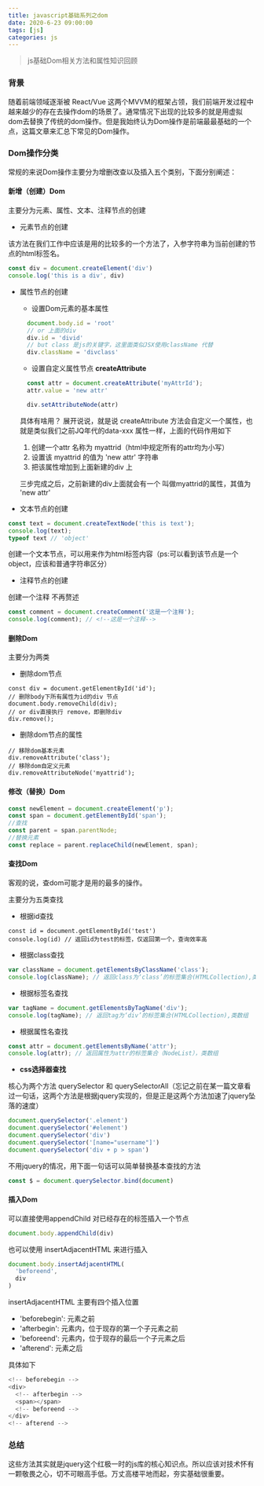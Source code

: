 ```yaml
---
title: javascript基础系列之dom
date: 2020-6-23 09:00:00
tags: [js]
categories: js
---
```


> js基础Dom相关方法和属性知识回顾

<!-- more -->

### 背景

随着前端领域逐渐被 React/Vue 这两个MVVM的框架占领，我们前端开发过程中越来越少的存在去操作dom的场景了。通常情况下出现的比较多的就是用虚拟dom去替换了传统的dom操作。但是我始终认为Dom操作是前端最最基础的一个点，这篇文章来汇总下常见的Dom操作。

### Dom操作分类

常规的来说Dom操作主要分为增删改查以及插入五个类别，下面分别阐述：

#### 新增（创建）Dom

主要分为元素、属性、文本、注释节点的创建

- 元素节点的创建

该方法在我们工作中应该是用的比较多的一个方法了，入参字符串为当前创建的节点的html标签名。

``` javascript
const div = document.createElement('div')
console.log('this is a div', div)
```

- 属性节点的创建

  - 设置Dom元素的基本属性

  ``` javascript
    document.body.id = 'root'
    // or 上面的div
    div.id = 'divid'
    // but class 是js的关键字，这里面类似JSX使用className 代替
    div.className = 'divclass'
  ```

  - 设置自定义属性节点 **createAttribute**

  ``` javascript
    const attr = document.createAttribute('myAttrId');
    attr.value = 'new attr'

    div.setAttributeNode(attr)
  ```

  具体有啥用？ 展开说说，就是说 createAttribute 方法会自定义一个属性，也就是类似我们之前JQ年代的data-xxx 属性一样，上面的代码作用如下

    1. 创建一个attr 名称为 myattrid（html中规定所有的attr均为小写）
    2. 设置该 myattrid 的值为 'new attr' 字符串
    3. 把该属性增加到上面新建的div 上

  三步完成之后，之前新建的div上面就会有一个 叫做myattrid的属性，其值为 'new attr'

- 文本节点的创建

``` javascript
const text = document.createTextNode('this is text');
console.log(text);
typeof text // 'object'
```

创建一个文本节点，可以用来作为html标签内容（ps:可以看到该节点是一个object，应该和普通字符串区分）

- 注释节点的创建

创建一个注释 不再赘述

``` javascript
const comment = document.createComment('这是一个注释');
console.log(comment); // <!--这是一个注释-->
```

#### 删除Dom

主要分为两类

- 删除dom节点

``` javacript
const div = document.getElementById('id');
// 删除body下所有属性为id的div 节点
document.body.removeChild(div);
// or div直接执行 remove，即删除div
div.remove();
```

- 删除dom节点的属性

``` javacript
// 移除dom基本元素
div.removeAttribute('class');
// 移除dom自定义元素
div.removeAttributeNode('myattrid');
```

#### 修改（替换）Dom

``` javascript
const newElement = document.createElement('p');
const span = document.getElementById('span');
//查找
const parent = span.parentNode;
//替换元素
const replace = parent.replaceChild(newElement, span);
```

#### 查找Dom

客观的说，查dom可能才是用的最多的操作。

主要分为五类查找

- 根据id查找

``` javascirpt
const id = document.getElementById('test')
console.log(id) // 返回id为test的标签，仅返回第一个，查询效率高
```

- 根据class查找

``` javascript
var className = document.getElementsByClassName('class');
console.log(className); // 返回class为‘class’的标签集合(HTMLCollection),类数组
```

- 根据标签名查找

``` javascript
var tagName = document.getElementsByTagName('div');
console.log(tagName); // 返回tag为‘div’的标签集合(HTMLCollection),类数组
```

- 根据属性名查找

``` javascript
const attr = document.getElementsByName('attr');
console.log(attr); // 返回属性为attr的标签集合（NodeList），类数组
```

- **css选择器查找**

核心为两个方法 querySelector 和 querySelectorAll（忘记之前在某一篇文章看过一句话，这两个方法是根据jquery实现的，但是正是这两个方法加速了jquery坠落的速度）

``` javascript
document.querySelector('.element')
document.querySelector('#element')
document.querySelector('div')
document.querySelector('[name="username"]')
document.querySelector('div + p > span')
```

不用jquery的情况，用下面一句话可以简单替换基本查找的方法

``` javascript
const $ = document.querySelector.bind(document)
```

#### 插入Dom

可以直接使用appendChild 对已经存在的标签插入一个节点

``` javascript
document.body.appendChild(div)
```

也可以使用 insertAdjacentHTML 来进行插入

``` javascript
document.body.insertAdjacentHTML(
  'beforeend',
  div
)
```

insertAdjacentHTML 主要有四个插入位置

- 'beforebegin': 元素之前
- 'afterbegin': 元素内，位于现存的第一个子元素之前
- 'beforeend': 元素内，位于现存的最后一个子元素之后
- 'afterend': 元素之后

具体如下

``` javascript
<!-- beforebegin -->
<div>
  <!-- afterbegin -->
  <span></span>
  <!-- beforeend -->
</div>
<!-- afterend -->
```

### 总结

这些方法其实就是jquery这个红极一时的js库的核心知识点。所以应该对技术怀有一颗敬畏之心，切不可眼高手低。万丈高楼平地而起，夯实基础很重要。
